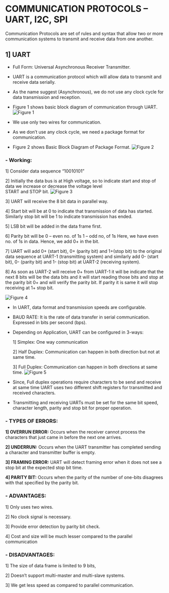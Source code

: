 # COMMUNICATION PROTOCOLS – UART, I2C, SPI

Communication Protocols are set of rules and syntax that allow two or more communication systems to transmit and receive data from one another.


## 1] UART
- Full Form: Universal Asynchronous Receiver Transmitter.
- UART is a communication protocol which will allow data to transmit and receive data serially.
- As the name suggest (Asynchronous), we do not use any clock cycle for data transmission and reception.
- Figure 1 shows basic block diagram of communication through UART.
   ![Figure 1](https://user-images.githubusercontent.com/70748543/154222580-74090567-730c-4ebe-8377-dbc025a5686e.jpeg)

- We use only two wires for communication.
- As we don’t use any clock cycle, we need a package format for communication.
- Figure 2 shows Basic Block Diagram of Package Format.
   ![Figure 2](https://user-images.githubusercontent.com/70748543/154222750-da2c1baf-716b-4ae3-a30b-430554d3784d.jpeg)

### - Working:

1] Consider data sequence “10010101”

2] Initially the data bus is at High voltage, so to indicate start and stop of data we increase or decrease the voltage level  
    START and STOP bit.
    ![Figure 3](https://user-images.githubusercontent.com/70748543/154222920-bf4190c7-2e31-43dd-a39e-94cb215dc201.jpeg)

3] UART will receive the 8 bit data in parallel way.

4] Start bit will be at 0 to indicate that transmission of data has started. Similarly stop bit will be 1 to indicate transmission has ended.

5] LSB bit will be added in the data frame first.

6] Parity bit will be 
             0 – even no. of 1s
             1 – odd no, of 1s
    Here, we have even no. of 1s in data. Hence, we add 0+ in the bit. 
    
7] UART will add 0+ (start bit), 0+ (parity bit) and 1+(stop bit) to the original data sequence at UART-1 (transmitting system) and similarly add 0- (start bit), 0- (parity bit) and 1- (stop bit) at UART-2 (receiving system).

8] As soon as UART-2 will receive 0+ from UART-1 it will be indicate that the next 8 bits will be the data bits and it will start reading those bits and stop at the parity bit 0+ and will verify the parity bit. If parity it is same it will stop receiving at 1+ stop bit.

   ![Figure 4](https://user-images.githubusercontent.com/70748543/154223023-be094fac-55a3-410a-a851-055e04e20d64.jpeg)

- In UART, data format and transmission speeds are configurable. 

- BAUD RATE: It is the rate of data transfer in serial communication. Expressed in bits per second (bps).

- Depending on Application, UART can be configured in 3-ways:

  1] Simplex: One way communication
  
  2] Half Duplex: Communication can happen in both direction but not at same time.
  
  3] Full Duplex: Communication can happen in both directions at same time.
  ![Figure 5](https://user-images.githubusercontent.com/70748543/154223122-1ef7c799-2ff9-4354-a254-4ab26f4c3f9b.jpeg)

- Since, Full duplex operations require characters to be send and receive at same time UART uses two different shift registers for transmitted and received characters.

- Transmitting and receiving UARTs must be set for the same bit speed, character length, parity and stop bit for proper operation.

### - TYPES OF ERRORS:

**1] OVERRUN ERROR:** Occurs when the receiver cannot process the characters that just came in before the next one arrives.

**2] UNDERRUN:** Occurs when the UART transmitter has completed sending a character and transmitter buffer is empty.

**3] FRAMING ERROR:** UART will detect framing error when it does not see a stop bit at the expected stop bit time.

**4] PARITY BIT:** Occurs when the parity of the number of one-bits disagrees with that specified by the parity bit. 

### - ADVANTAGES: 

1] Only uses two wires.

2] No clock signal is necessary.

3] Provide error detection by parity bit check.

4] Cost and size will be much lesser compared to the parallel communication

### - DISADVANTAGES:

1] The size of data frame is limited to 9 bits,

2] Doesn’t support multi-master and multi-slave systems.

3] We get less speed as compared to parallel communication.












 

